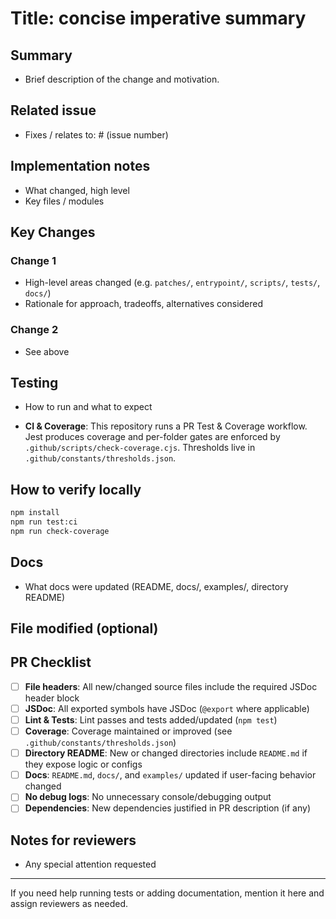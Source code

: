 <!--
@file pull_request_template.md
@description Default PR template embedding the project's checklist and key guidance
@path .github/pull_request_template.md
-->

# Title: concise imperative summary

## Summary

- Brief description of the change and motivation.

## Related issue

- Fixes / relates to: # (issue number)

## Implementation notes

- What changed, high level
- Key files / modules

## Key Changes

### Change 1

- High-level areas changed (e.g. `patches/`, `entrypoint/`, `scripts/`, `tests/`, `docs/`)
- Rationale for approach, tradeoffs, alternatives considered

### Change 2

- See above


## Testing

- How to run and what to expect

- **CI & Coverage**: This repository runs a PR Test & Coverage workflow. Jest produces coverage and per-folder gates are enforced by `.github/scripts/check-coverage.cjs`. Thresholds live in `.github/constants/thresholds.json`.

## How to verify locally

```zsh
npm install
npm run test:ci
npm run check-coverage
```

## Docs

- What docs were updated (README, docs/, examples/, directory README)

## File modified (optional)

## PR Checklist

- [ ] **File headers**: All new/changed source files include the required JSDoc header block
- [ ] **JSDoc**: All exported symbols have JSDoc (`@export` where applicable)
- [ ] **Lint & Tests**: Lint passes and tests added/updated (`npm test`)
- [ ] **Coverage**: Coverage maintained or improved (see `.github/constants/thresholds.json`)
- [ ] **Directory README**: New or changed directories include `README.md` if they expose logic or configs
- [ ] **Docs**: `README.md`, `docs/`, and `examples/` updated if user-facing behavior changed
- [ ] **No debug logs**: No unnecessary console/debugging output
- [ ] **Dependencies**: New dependencies justified in PR description (if any)

## Notes for reviewers

- Any special attention requested

---

If you need help running tests or adding documentation, mention it here and assign reviewers as needed.
